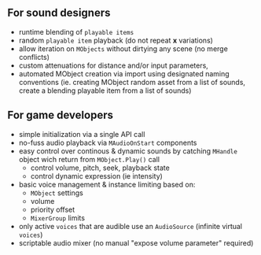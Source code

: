 ## For sound designers

- runtime blending of `playable items`
- random `playable item` playback (do not repeat **x** variations)
- allow iteration on `MObjects` without dirtying any scene (no merge conflicts)
- custom attenuations for distance and/or input parameters,
- automated MObject creation via import using designated naming conventions (ie. creating MObject random asset from a list of sounds, create a blending playable item from a list of sounds)

## For game developers

- simple initialization via a single API call
- no-fuss audio playback via `MAudioOnStart` components
- easy control over continous & dynamic sounds by catching `MHandle` object wich return from `MObject.Play()` call
  - control volume, pitch, seek, playback state
  - control dynamic expression (ie intensity)
- basic voice management & instance limiting based on:
  - `MObject` settings
  - volume
  - priority offset
  - `MixerGroup` limits
- only active `voices` that are audible use an `AudioSource` (infinite virtual `voices`)
- scriptable audio mixer (no manual "expose volume parameter" required)